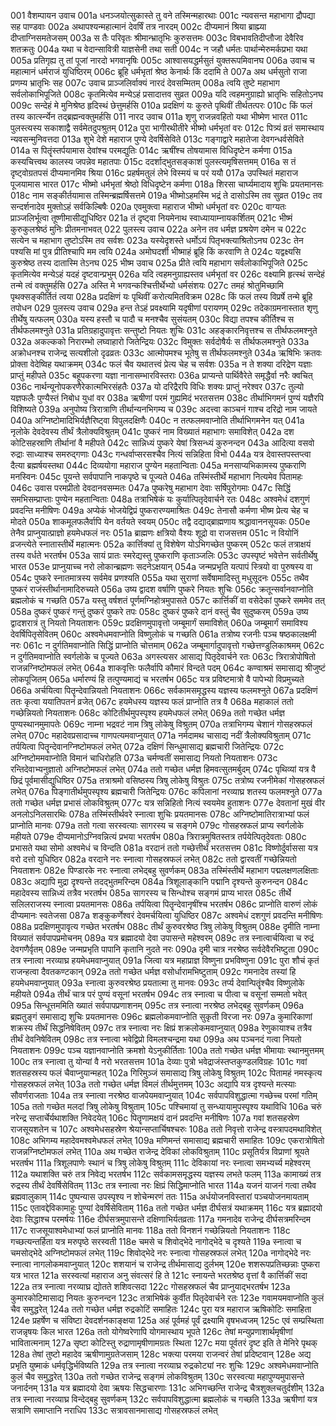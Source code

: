 001	वैशम्पायन उवाच
001a	धनञ्जयोत्सुकास्ते तु वने तस्मिन्महारथाः
001c	न्यवसन्त महाभागा द्रौपद्या सह पाण्डवाः
002a	अथापश्यन्महात्मानं देवर्षिं तत्र नारदम्
002c	दीप्यमानं श्रिया ब्राह्म्या दीप्ताग्निसमतेजसम्
003a	स तैः परिवृतः श्रीमान्भ्रातृभिः कुरुसत्तमः
003c	विबभावतिदीप्तौजा देवैरिव शतक्रतुः
004a	यथा च वेदान्सावित्री याज्ञसेनी तथा सती
004c	न जहौ धर्मतः पार्थान्मेरुमर्कप्रभा यथा
005a	प्रतिगृह्य तु तां पूजां नारदो भगवानृषिः
005c	आश्वासयद्धर्मसुतं युक्तरूपमिवानघ
006a	उवाच च महात्मानं धर्मराजं युधिष्ठिरम्
006c	ब्रूहि धर्मभृतां श्रेष्ठ केनार्थः किं ददामि ते
007a	अथ धर्मसुतो राजा प्रणम्य भ्रातृभिः सह
007c	उवाच प्राञ्जलिर्वाक्यं नारदं देवसम्मितम्
008a	त्वयि तुष्टे महाभाग सर्वलोकाभिपूजिते
008c	कृतमित्येव मन्येऽहं प्रसादात्तव सुव्रत
009a	यदि त्वहमनुग्राह्यो भ्रातृभिः सहितोऽनघ
009c	सन्देहं मे मुनिश्रेष्ठ हृदिस्थं छेत्तुमर्हसि
010a	प्रदक्षिणं यः कुरुते पृथिवीं तीर्थतत्परः
010c	किं फलं तस्य कार्त्स्न्येन तद्ब्रह्मन्वक्तुमर्हसि
011	नारद उवाच
011a	शृणु राजन्नवहितो यथा भीष्मेण भारत
011c	पुलस्त्यस्य सकाशाद्वै सर्वमेतदुपश्रुतम्
012a	पुरा भागीरथीतीरे भीष्मो धर्मभृतां वरः
012c	पित्र्यं व्रतं समास्थाय न्यवसन्मुनिवत्तदा
013a	शुभे देशे महाराज पुण्ये देवर्षिसेविते
013c	गङ्गाद्वारे महातेजा देवगन्धर्वसेविते
014a	स पितॄंस्तर्पयामास देवांश्च परमद्युतिः
014c	ऋषींश्च तोषयामास विधिदृष्टेन कर्मणा
015a	कस्यचित्त्वथ कालस्य जपन्नेव महातपाः
015c	ददर्शाद्भुतसङ्काशं पुलस्त्यमृषिसत्तमम्
016a	स तं दृष्ट्वोग्रतपसं दीप्यमानमिव श्रिया
016c	प्रहर्षमतुलं लेभे विस्मयं च परं ययौ
017a	उपस्थितं महाराज पूजयामास भारत
017c	भीष्मो धर्मभृतां श्रेष्ठो विधिदृष्टेन कर्मणा
018a	शिरसा चार्घ्यमादाय शुचिः प्रयतमानसः
018c	नाम सङ्कीर्तयामास तस्मिन्ब्रह्मर्षिसत्तमे
019a	भीष्मोऽहमस्मि भद्रं ते दासोऽस्मि तव सुव्रत
019c	तव सन्दर्शनादेव मुक्तोऽहं सर्वकिल्बिषैः
020a	एवमुक्त्वा महाराज भीष्मो धर्मभृतां वरः
020c	वाग्यतः प्राञ्जलिर्भूत्वा तूष्णीमासीद्युधिष्ठिर
021a	तं दृष्ट्वा नियमेनाथ स्वाध्यायाम्नायकर्शितम्
021c	भीष्मं कुरुकुलश्रेष्ठं मुनिः प्रीतमनाभवत्
022	पुलस्त्य उवाच
022a	अनेन तव धर्मज्ञ प्रश्रयेण दमेन च
022c	सत्येन च महाभाग तुष्टोऽस्मि तव सर्वशः
023a	यस्येदृशस्ते धर्मोऽयं पितृभक्त्याश्रितोऽनघ
023c	तेन पश्यसि मां पुत्र प्रीतिश्चापि मम त्वयि
024a	अमोघदर्शी भीष्माहं ब्रूहि किं करवाणि ते
024c	यद्वक्ष्यसि कुरुश्रेष्ठ तस्य दातास्मि तेऽनघ
025	भीष्म उवाच
025a	प्रीते त्वयि महाभाग सर्वलोकाभिपूजिते
025c	कृतमित्येव मन्येऽहं यदहं दृष्टवान्प्रभुम्
026a	यदि त्वहमनुग्राह्यस्तव धर्मभृतां वर
026c	वक्ष्यामि हृत्स्थं सन्देहं तन्मे त्वं वक्तुमर्हसि
027a	अस्ति मे भगवन्कश्चित्तीर्थेभ्यो धर्मसंशयः
027c	तमहं श्रोतुमिच्छामि पृथक्सङ्कीर्तितं त्वया
028a	प्रदक्षिणं यः पृथिवीं करोत्यमितविक्रम
028c	किं फलं तस्य विप्रर्षे तन्मे ब्रूहि तपोधन
029	पुलस्त्य उवाच
029a	हन्त तेऽहं प्रवक्ष्यामि यदृषीणां परायणम्
029c	तदेकाग्रमनास्तात शृणु तीर्थेषु यत्फलम्
030a	यस्य हस्तौ च पादौ च मनश्चैव सुसंयतम्
030c	विद्या तपश्च कीर्तिश्च स तीर्थफलमश्नुते
031a	प्रतिग्रहादुपावृत्तः सन्तुष्टो नियतः शुचिः
031c	अहङ्कारनिवृत्तश्च स तीर्थफलमश्नुते
032a	अकल्कको निरारम्भो लघ्वाहारो जितेन्द्रियः
032c	विमुक्तः सर्वदोषैर्यः स तीर्थफलमश्नुते
033a	अक्रोधनश्च राजेन्द्र सत्यशीलो दृढव्रतः
033c	आत्मोपमश्च भूतेषु स तीर्थफलमश्नुते
034a	ऋषिभिः क्रतवः प्रोक्ता वेदेष्विह यथाक्रमम्
034c	फलं चैव यथातत्त्वं प्रेत्य चेह च सर्वशः
035a	न ते शक्या दरिद्रेण यज्ञाः प्राप्तुं महीपते
035c	बहूपकरणा यज्ञा नानासम्भारविस्तराः
036a	प्राप्यन्ते पार्थिवैरेते समृद्धैर्वा नरैः क्वचित्
036c	नार्थन्यूनोपकरणैरेकात्मभिरसंहतैः
037a	यो दरिद्रैरपि विधिः शक्यः प्राप्तुं नरेश्वर
037c	तुल्यो यज्ञफलैः पुण्यैस्तं निबोध युधां वर
038a	ऋषीणां परमं गुह्यमिदं भरतसत्तम
038c	तीर्थाभिगमनं पुण्यं यज्ञैरपि विशिष्यते
039a	अनुपोष्य त्रिरात्राणि तीर्थान्यनभिगम्य च
039c	अदत्त्वा काञ्चनं गाश्च दरिद्रो नाम जायते
040a	अग्निष्टोमादिभिर्यज्ञैरिष्ट्वा विपुलदक्षिणैः
040c	न तत्फलमवाप्नोति तीर्थाभिगमनेन यत्
041a	नृलोके देवदेवस्य तीर्थं त्रैलोक्यविश्रुतम्
041c	पुष्करं नाम विख्यातं महाभागः समाविशेत्
042a	दश कोटिसहस्राणि तीर्थानां वै महीपते
042c	सान्निध्यं पुष्करे येषां त्रिसन्ध्यं कुरुनन्दन
043a	आदित्या वसवो रुद्राः साध्याश्च समरुद्गणाः
043c	गन्धर्वाप्सरसश्चैव नित्यं सन्निहिता विभो
044a	यत्र देवास्तपस्तप्त्वा दैत्या ब्रह्मर्षयस्तथा
044c	दिव्ययोगा महाराज पुण्येन महतान्विताः
045a	मनसाप्यभिकामस्य पुष्कराणि मनस्विनः
045c	पूयन्ते सर्वपापानि नाकपृष्ठे च पूज्यते
046a	तस्मिंस्तीर्थे महाभाग नित्यमेव पितामहः
046c	उवास परमप्रीतो देवदानवसम्मतः
047a	पुष्करेषु महाभाग देवाः सर्षिपुरोगमाः
047c	सिद्धिं समभिसम्प्राप्ताः पुण्येन महतान्विताः
048a	तत्राभिषेकं यः कुर्यात्पितृदेवार्चने रतः
048c	अश्वमेधं दशगुणं प्रवदन्ति मनीषिणः
049a	अप्येकं भोजयेद्विप्रं पुष्करारण्यमाश्रितः
049c	तेनासौ कर्मणा भीष्म प्रेत्य चेह च मोदते
050a	शाकमूलफलैर्वापि येन वर्तयते स्वयम्
050c	तद्वै दद्याद्ब्राह्मणाय श्रद्धावाननसूयकः
050e	तेनैव प्राप्नुयात्प्राज्ञो हयमेधफलं नरः
051a	ब्राह्मणः क्षत्रियो वैश्यः शूद्रो वा राजसत्तम
051c	न वियोनिं व्रजन्त्येते स्नातास्तीर्थे महात्मनः
052a	कार्त्तिक्यां तु विशेषेण योऽभिगच्छेत पुष्करम्
052c	फलं तत्राक्षयं तस्य वर्धते भरतर्षभ
053a	सायं प्रातः स्मरेद्यस्तु पुष्कराणि कृताञ्जलिः
053c	उपस्पृष्टं भवेत्तेन सर्वतीर्थेषु भारत
053e	प्राप्नुयाच्च नरो लोकान्ब्रह्मणः सदनेऽक्षयान्
054a	जन्मप्रभृति यत्पापं स्त्रियो वा पुरुषस्य वा
054c	पुष्करे स्नातमात्रस्य सर्वमेव प्रणश्यति
055a	यथा सुराणां सर्वेषामादिस्तु मधुसूदनः
055c	तथैव पुष्करं राजंस्तीर्थानामादिरुच्यते
056a	उष्य द्वादश वर्षाणि पुष्करे नियतः शुचिः
056c	क्रतून्सर्वानवाप्नोति ब्रह्मलोकं च गच्छति
057a	यस्तु वर्षशतं पूर्णमग्निहोत्रमुपासते
057c	कार्त्तिकीं वा वसेदेकां पुष्करे सममेव तत्
058a	दुष्करं पुष्करं गन्तुं दुष्करं पुष्करे तपः
058c	दुष्करं पुष्करे दानं वस्तुं चैव सुदुष्करम्
059a	उष्य द्वादशरात्रं तु नियतो नियताशनः
059c	प्रदक्षिणमुपावृत्तो जम्बूमार्गं समाविशेत्
060a	जम्बूमार्गं समाविश्य देवर्षिपितृसेवितम्
060c	अश्वमेधमवाप्नोति विष्णुलोकं च गच्छति
061a	तत्रोष्य रजनीः पञ्च षष्ठकालक्षमी नरः
061c	न दुर्गतिमवाप्नोति सिद्धिं प्राप्नोति चोत्तमाम्
062a	जम्बूमार्गादुपावृत्तो गच्छेत्तण्डुलिकाश्रमम्
062c	न दुर्गतिमवाप्नोति स्वर्गलोके च पूज्यते
063a	अगस्त्यसर आसाद्य पितृदेवार्चने रतः
063c	त्रिरात्रोपोषितो राजन्नग्निष्टोमफलं लभेत्
064a	शाकवृत्तिः फलैर्वापि कौमारं विन्दते पदम्
064c	कण्वाश्रमं समासाद्य श्रीजुष्टं लोकपूजितम्
065a	धर्मारण्यं हि तत्पुण्यमाद्यं च भरतर्षभ
065c	यत्र प्रविष्टमात्रो वै पापेभ्यो विप्रमुच्यते
066a	अर्चयित्वा पितॄन्देवान्नियतो नियताशनः
066c	सर्वकामसमृद्धस्य यज्ञस्य फलमश्नुते
067a	प्रदक्षिणं ततः कृत्वा ययातिपतनं व्रजेत्
067c	हयमेधस्य यज्ञस्य फलं प्राप्नोति तत्र वै
068a	महाकालं ततो गच्छेन्नियतो नियताशनः
068c	कोटितीर्थमुपस्पृश्य हयमेधफलं लभेत्
069a	ततो गच्छेत धर्मज्ञ पुण्यस्थानमुमापतेः
069c	नाम्ना भद्रवटं नाम त्रिषु लोकेषु विश्रुतम्
070a	तत्राभिगम्य चेशानं गोसहस्रफलं लभेत्
070c	महादेवप्रसादाच्च गाणपत्यमवाप्नुयात्
071a	नर्मदामथ चासाद्य नदीं त्रैलोक्यविश्रुताम्
071c	तर्पयित्वा पितॄन्देवानग्निष्टोमफलं लभेत्
072a	दक्षिणं सिन्धुमासाद्य ब्रह्मचारी जितेन्द्रियः
072c	अग्निष्टोममवाप्नोति विमानं चाधिरोहति
073a	चर्मण्वतीं समासाद्य नियतो नियताशनः
073c	रन्तिदेवाभ्यनुज्ञातो अग्निष्टोमफलं लभेत्
074a	ततो गच्छेत धर्मज्ञ हिमवत्सुतमर्बुदम्
074c	पृथिव्यां यत्र वै छिद्रं पूर्वमासीद्युधिष्ठिर
075a	तत्राश्रमो वसिष्ठस्य त्रिषु लोकेषु विश्रुतः
075c	तत्रोष्य रजनीमेकां गोसहस्रफलं लभेत्
076a	पिङ्गातीर्थमुपस्पृश्य ब्रह्मचारी जितेन्द्रियः
076c	कपिलानां नरव्याघ्र शतस्य फलमश्नुते
077a	ततो गच्छेत धर्मज्ञ प्रभासं लोकविश्रुतम्
077c	यत्र सन्निहितो नित्यं स्वयमेव हुताशनः
077e	देवतानां मुखं वीर अनलोऽनिलसारथिः
078a	तस्मिंस्तीर्थवरे स्नात्वा शुचिः प्रयतमानसः
078c	अग्निष्टोमातिरात्राभ्यां फलं प्राप्नोति मानवः
079a	ततो गत्वा सरस्वत्याः सागरस्य च सङ्गमे
079c	गोसहस्रफलं प्राप्य स्वर्गलोके महीयते
079e	दीप्यमानोऽग्निवन्नित्यं प्रभया भरतर्षभ
080a	त्रिरात्रमुषितस्तत्र तर्पयेत्पितृदेवताः
080c	प्रभासते यथा सोमो अश्वमेधं च विन्दति
081a	वरदानं ततो गच्छेत्तीर्थं भरतसत्तम
081c	विष्णोर्दुर्वाससा यत्र वरो दत्तो युधिष्ठिर
082a	वरदाने नरः स्नात्वा गोसहस्रफलं लभेत्
082c	ततो द्वारवतीं गच्छेन्नियतो नियताशनः
082e	पिण्डारके नरः स्नात्वा लभेद्बहु सुवर्णकम्
083a	तस्मिंस्तीर्थे महाभाग पद्मलक्षणलक्षिताः
083c	अद्यापि मुद्रा दृश्यन्ते तदद्भुतमरिन्दम
084a	त्रिशूलाङ्कानि पद्मानि दृश्यन्ते कुरुनन्दन
084c	महादेवस्य सान्निध्यं तत्रैव भरतर्षभ
085a	सागरस्य च सिन्धोश्च सङ्गमं प्राप्य भारत
085c	तीर्थे सलिलराजस्य स्नात्वा प्रयतमानसः
086a	तर्पयित्वा पितॄन्देवानृषींश्च भरतर्षभ
086c	प्राप्नोति वारुणं लोकं दीप्यमानः स्वतेजसा
087a	शङ्कुकर्णेश्वरं देवमर्चयित्वा युधिष्ठिर
087c	अश्वमेधं दशगुणं प्रवदन्ति मनीषिणः
088a	प्रदक्षिणमुपावृत्य गच्छेत भरतर्षभ
088c	तीर्थं कुरुवरश्रेष्ठ त्रिषु लोकेषु विश्रुतम्
088e	दृमीति नाम्ना विख्यातं सर्वपापप्रमोचनम्
089a	यत्र ब्रह्मादयो देवा उपासन्ते महेश्वरम्
089c	तत्र स्नात्वार्चयित्वा च रुद्रं देवगणैर्वृतम्
089e	जन्मप्रभृति पापानि कृतानि नुदते नरः
090a	दृमी चात्र नरश्रेष्ठ सर्वदेवैरभिष्टुता
090c	तत्र स्नात्वा नरव्याघ्र हयमेधमवाप्नुयात्
091a	जित्वा यत्र महाप्राज्ञ विष्णुना प्रभविष्णुना
091c	पुरा शौचं कृतं राजन्हत्वा दैवतकण्टकान्
092a	ततो गच्छेत धर्मज्ञ वसोर्धारामभिष्टुताम्
092c	गमनादेव तस्यां हि हयमेधमवाप्नुयात्
093a	स्नात्वा कुरुवरश्रेष्ठ प्रयतात्मा तु मानवः
093c	तर्प्य देवान्पितॄंश्चैव विष्णुलोके महीयते
094a	तीर्थं चात्र परं पुण्यं वसूनां भरतर्षभ
094c	तत्र स्नात्वा च पीत्वा च वसूनां सम्मतो भवेत्
095a	सिन्धूत्तममिति ख्यातं सर्वपापप्रणाशनम्
095c	तत्र स्नात्वा नरश्रेष्ठ लभेद्बहु सुवर्णकम्
096a	ब्रह्मतुङ्गं समासाद्य शुचिः प्रयतमानसः
096c	ब्रह्मलोकमवाप्नोति सुकृती विरजा नरः
097a	कुमारिकाणां शक्रस्य तीर्थं सिद्धनिषेवितम्
097c	तत्र स्नात्वा नरः क्षिप्रं शक्रलोकमवाप्नुयात्
098a	रेणुकायाश्च तत्रैव तीर्थं देवनिषेवितम्
098c	तत्र स्नात्वा भवेद्विप्रो विमलश्चन्द्रमा यथा
099a	अथ पञ्चनदं गत्वा नियतो नियताशनः
099c	पञ्च यज्ञानवाप्नोति क्रमशो येऽनुकीर्तिताः
100a	ततो गच्छेत धर्मज्ञ भीमायाः स्थानमुत्तमम्
100c	तत्र स्नात्वा तु योन्यां वै नरो भरतसत्तम
101a	देव्याः पुत्रो भवेद्राजंस्तप्तकुण्डलविग्रहः
101c	गवां शतसहस्रस्य फलं चैवाप्नुयान्महत्
102a	गिरिमुञ्जं समासाद्य त्रिषु लोकेषु विश्रुतम्
102c	पितामहं नमस्कृत्य गोसहस्रफलं लभेत्
103a	ततो गच्छेत धर्मज्ञ विमलं तीर्थमुत्तमम्
103c	अद्यापि यत्र दृश्यन्ते मत्स्याः सौवर्णराजताः
104a	तत्र स्नात्वा नरश्रेष्ठ वाजपेयमवाप्नुयात्
104c	सर्वपापविशुद्धात्मा गच्छेच्च परमां गतिम्
105a	ततो गच्छेत मलदां त्रिषु लोकेषु विश्रुताम्
105c	पश्चिमायां तु सन्ध्यायामुपस्पृश्य यथाविधि
106a	चरुं नरेन्द्र सप्तार्चेर्यथाशक्ति निवेदयेत्
106c	पितॄणामक्षयं दानं प्रवदन्ति मनीषिणः
107a	गवां शतसहस्रेण राजसूयशतेन च
107c	अश्वमेधसहस्रेण श्रेयान्सप्तार्चिषश्चरुः
108a	ततो निवृत्तो राजेन्द्र वस्त्रापदमथाविशेत्
108c	अभिगम्य महादेवमश्वमेधफलं लभेत्
109a	मणिमन्तं समासाद्य ब्रह्मचारी समाहितः
109c	एकरात्रोषितो राजन्नग्निष्टोमफलं लभेत्
110a	अथ गच्छेत राजेन्द्र देविकां लोकविश्रुताम्
110c	प्रसूतिर्यत्र विप्राणां श्रूयते भरतर्षभ
111a	त्रिशूलपाणेः स्थानं च त्रिषु लोकेषु विश्रुतम्
111c	देविकायां नरः स्नात्वा समभ्यर्च्य महेश्वरम्
112a	यथाशक्ति चरुं तत्र निवेद्य भरतर्षभ
112c	सर्वकामसमृद्धस्य यज्ञस्य लभते फलम्
113a	कामाख्यं तत्र रुद्रस्य तीर्थं देवर्षिसेवितम्
113c	तत्र स्नात्वा नरः क्षिप्रं सिद्धिमाप्नोति भारत
114a	यजनं याजनं गत्वा तथैव ब्रह्मवालुकाम्
114c	पुष्पन्यास उपस्पृश्य न शोचेन्मरणं ततः
115a	अर्धयोजनविस्तारां पञ्चयोजनमायताम्
115c	एतावद्देविकामाहुः पुण्यां देवर्षिसेविताम्
116a	ततो गच्छेत धर्मज्ञ दीर्घसत्रं यथाक्रमम्
116c	यत्र ब्रह्मादयो देवाः सिद्धाश्च परमर्षयः
116e	दीर्घसत्रमुपासन्ते दक्षिणाभिर्यतव्रताः
117a	गमनादेव राजेन्द्र दीर्घसत्रमरिन्दम
117c	राजसूयाश्वमेधाभ्यां फलं प्राप्नोति मानवः
118a	ततो विनशनं गच्छेन्नियतो नियताशनः
118c	गच्छत्यन्तर्हिता यत्र मरुपृष्ठे सरस्वती
118e	चमसे च शिवोद्भेदे नागोद्भेदे च दृश्यते
119a	स्नात्वा च चमसोद्भेदे अग्निष्टोमफलं लभेत्
119c	शिवोद्भेदे नरः स्नात्वा गोसहस्रफलं लभेत्
120a	नागोद्भेदे नरः स्नात्वा नागलोकमवाप्नुयात्
120c	शशयानं च राजेन्द्र तीर्थमासाद्य दुर्लभम्
120e	शशरूपप्रतिच्छन्नाः पुष्करा यत्र भारत
121a	सरस्वत्यां महाराज अनु संवत्सरं हि ते
121c	स्नायन्ते भरतश्रेष्ठ वृत्तां वै कार्त्तिकीं सदा
122a	तत्र स्नात्वा नरव्याघ्र द्योतते शशिवत्सदा
122c	गोसहस्रफलं चैव प्राप्नुयाद्भरतर्षभ
123a	कुमारकोटिमासाद्य नियतः कुरुनन्दन
123c	तत्राभिषेकं कुर्वीत पितृदेवार्चने रतः
123e	गवामयमवाप्नोति कुलं चैव समुद्धरेत्
124a	ततो गच्छेत धर्मज्ञ रुद्रकोटिं समाहितः
124c	पुरा यत्र महाराज ऋषिकोटिः समाहिता
124e	प्रहर्षेण च संविष्टा देवदर्शनकाङ्क्षया
125a	अहं पूर्वमहं पूर्वं द्रक्ष्यामि वृषभध्वजम्
125c	एवं सम्प्रस्थिता राजन्नृषयः किल भारत
126a	ततो योगेष्वरेणापि योगमास्थाय भूपते
126c	तेषां मन्युप्रणाशार्थमृषीणां भावितात्मनाम्
127a	सृष्टा कोटिस्तु रुद्राणामृषीणामग्रतः स्थिता
127c	मया पूर्वतरं दृष्ट इति ते मेनिरे पृथक्
128a	तेषां तुष्टो महादेव ऋषीणामुग्रतेजसाम्
128c	भक्त्या परमया राजन्वरं तेषां प्रदिष्टवान्
128e	अद्य प्रभृति युष्माकं धर्मवृद्धिर्भविष्यति
129a	तत्र स्नात्वा नरव्याघ्र रुद्रकोट्यां नरः शुचिः
129c	अश्वमेधमवाप्नोति कुलं चैव समुद्धरेत्
130a	ततो गच्छेत राजेन्द्र सङ्गमं लोकविश्रुतम्
130c	सरस्वत्या महापुण्यमुपासन्ते जनार्दनम्
131a	यत्र ब्रह्मादयो देवा ऋषयः सिद्धचारणाः
131c	अभिगच्छन्ति राजेन्द्र चैत्रशुक्लचतुर्दशीम्
132a	तत्र स्नात्वा नरव्याघ्र विन्देद्बहु सुवर्णकम्
132c	सर्वपापविशुद्धात्मा ब्रह्मलोकं च गच्छति
133a	ऋषीणां यत्र सत्राणि समाप्तानि नराधिप
133c	सत्रावसानमासाद्य गोसहस्रफलं लभेत्
